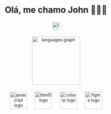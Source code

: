 <h1 align="center">Olá, me chamo John 👨🏻‍💻</h1>

###

<div align="center">
  <a href="www.linkedin.com/in/jowess" target="_blank">
    <img src="https://img.shields.io/static/v1?message=LinkedIn&logo=linkedin&label=&color=0077B5&logoColor=white&labelColor=&style=for-the-badge" height="25" alt="linkedin logo"  />
  </a>
</div>

###

<div align="center">
  <img src="https://github-readme-stats.vercel.app/api/top-langs?username=jowess&locale=pt-br&hide_title=true&layout=compact&card_width=320&langs_count=12&theme=dark&hide_border=true&order=2" height="159" alt="languages graph"  />
</div>

###

<div align="center">
  <img src="https://cdn.jsdelivr.net/gh/devicons/devicon/icons/javascript/javascript-original.svg" height="57" alt="javascript logo"  />
  <img width="18" />
  <img src="https://cdn.jsdelivr.net/gh/devicons/devicon/icons/html5/html5-plain.svg" height="57" alt="html5 logo"  />
  <img width="18" />
  <img src="https://cdn.jsdelivr.net/gh/devicons/devicon/icons/csharp/csharp-plain.svg" height="57" alt="csharp logo"  />
  <img width="18" />
  <img src="https://cdn.jsdelivr.net/gh/devicons/devicon/icons/figma/figma-original.svg" height="57" alt="figma logo"  />
</div>

###
